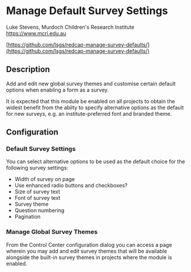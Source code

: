 # Manage Default Survey Settings

Luke Stevens, Murdoch Children's Research Institute https://www.mcri.edu.au

[https://github.com/lsgs/redcap-manage-survey-defaults/](https://github.com/lsgs/redcap-manage-survey-defaults/)

## Description

Add and edit new global survey themes and customise certain default options when enabling a form as a survey.

It is expected that this module be enabled on all projects to obtain the widest benefit from the abilty to specify alternative options as the default for new surveys, e.g. an institute-preferred font and branded theme. 

## Configuration

### Default Survey Settings

You can select alternative options to be used as the default choice for the following survey settings:
* Width of survey on page
* Use enhanced radio buttons and checkboxes?
* Size of survey text
* Font of survey text
* Survey theme
* Question numbering
* Pagination

### Manage Global Survey Themes

From the Control Center configuration dialog you can access a page wherein you may add and edit survey themes that will be available alongside the built-in survey themes in projects where the module is enabled.